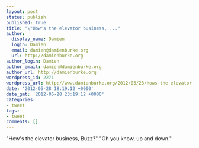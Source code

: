 ```yaml
---
layout: post
status: publish
published: true
title: "\"How's the elevator business, ..."
author:
  display_name: Damien
  login: Damien
  email: damien@damienburke.org
  url: http://damienburke.org
author_login: Damien
author_email: damien@damienburke.org
author_url: http://damienburke.org
wordpress_id: 2271
wordpress_url: http://www.damienburke.org/2012/05/28/hows-the-elevator-business/
date: '2012-05-28 18:19:12 +0000'
date_gmt: '2012-05-28 23:19:12 +0000'
categories:
- tweet
tags:
- tweet
comments: []
---
```

<p>"How's the elevator business, Buzz?" "Oh you know, up and down."</p>
